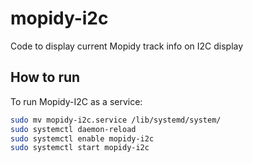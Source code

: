 # mopidy-i2c
Code to display current Mopidy track info on I2C display
## How to run
To run Mopidy-I2C as a service:
```bash
sudo mv mopidy-i2c.service /lib/systemd/system/
sudo systemctl daemon-reload
sudo systemctl enable mopidy-i2c
sudo systemctl start mopidy-i2c
```
